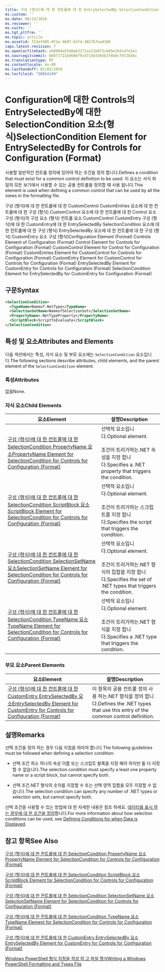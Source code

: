 ```yaml
---
title: 구성 (형식)에 대 한 컨트롤에 대 한 EntrySelectedBy SelectionCondition 요소 | Microsoft Docs
ms.custom: ''
ms.date: 09/13/2016
ms.reviewer: ''
ms.suite: ''
ms.tgt_pltfrm: ''
ms.topic: article
ms.assetid: f23ef405-0f1e-4607-b3f4-4017b7ead106
caps.latest.revision: 7
ms.openlocfilehash: a5098da55d0a63272a121b973cb05e26dc47e3e1
ms.sourcegitcommit: b6871f21bd666f9cd71dd336bb3f844cf472b56c
ms.translationtype: MT
ms.contentlocale: ko-KR
ms.lasthandoff: 02/03/2019
ms.locfileid: "56854149"
---
```

# <a name="selectioncondition-element-for-entryselectedby-for-controls-for-configuration-format"></a><span data-ttu-id="4a04a-102">Configuration에 대한 Controls의 EntrySelectedBy에 대한 SelectionCondition 요소(형식)</span><span class="sxs-lookup"><span data-stu-id="4a04a-102">SelectionCondition Element for EntrySelectedBy for Controls for Configuration (Format)</span></span>

<span data-ttu-id="4a04a-103">사용할 일반적인 컨트롤 정의에 있어야 하는 조건을 정의 합니다.</span><span class="sxs-lookup"><span data-stu-id="4a04a-103">Defines a condition that must exist for a common control definition to be used.</span></span> <span data-ttu-id="4a04a-104">이 요소는 서식 파일의 모든 보기에서 사용할 수 있는 공용 컨트롤을 정의할 때 사용 됩니다.</span><span class="sxs-lookup"><span data-stu-id="4a04a-104">This element is used when defining a common control that can be used by all the views in the formatting file.</span></span>

<span data-ttu-id="4a04a-105">구성 (형식)에 대 한 컨트롤에 대 한 CustomControl CustomEntries 요소에 대 한 컨트롤에 대 한 구성 (형식) CustomControl 요소에 대 한 컨트롤에 대 한 Control 요소 구성 (형식)의 구성 요소 (형식) 컨트롤 요소 CustomControl CustomEntry 구성 (형식)에 대 한 CustomEntry에 대 한 EntrySelectedBy SelectionCondition 요소에 대 한 컨트롤에 대 한 구성 (형식) EntrySelectedBy 요소에 대 한 컨트롤에 대 한 구성 (형식) CustomEntry 요소 구성 (형식)</span><span class="sxs-lookup"><span data-stu-id="4a04a-105">Configuration Element (Format) Controls Element of Configuration (Format) Control Element for Controls for Configuration (Format) CustomControl Element for Control for Configuration (Format) CustomEntries Element for CustomControl for Controls for Configuration (Format) CustomEntry Element for CustomControl for Controls for Configuration (Format) EntrySelectedBy Element for CustomEntry for Controls for Configuration (Format) SelectionCondition Element for EntrySelectedBy for CustomEntry for Configuration (Format)</span></span>

## <a name="syntax"></a><span data-ttu-id="4a04a-106">구문</span><span class="sxs-lookup"><span data-stu-id="4a04a-106">Syntax</span></span>

```xml
<SelectionCondition>
  <TypeName>Nameof.NetType</TypeName>
  <SelectionSetName>NameofSelectionSet</SelectionSetName>
  <PropertyName>.NetTypeProperty</PropertyName>
  <ScriptBlock>ScriptToEvaluate</ScriptBlock>
</SelectionCondition>
```

## <a name="attributes-and-elements"></a><span data-ttu-id="4a04a-107">특성 및 요소</span><span class="sxs-lookup"><span data-stu-id="4a04a-107">Attributes and Elements</span></span>

<span data-ttu-id="4a04a-108">다음 섹션에서는 특성, 자식 요소 및 부모 요소에는 `SelectionCondition` 요소입니다.</span><span class="sxs-lookup"><span data-stu-id="4a04a-108">The following sections describe attributes, child elements, and the parent element of the `SelectionCondition` element.</span></span>

### <a name="attributes"></a><span data-ttu-id="4a04a-109">특성</span><span class="sxs-lookup"><span data-stu-id="4a04a-109">Attributes</span></span>

<span data-ttu-id="4a04a-110">없음</span><span class="sxs-lookup"><span data-stu-id="4a04a-110">None.</span></span>

### <a name="child-elements"></a><span data-ttu-id="4a04a-111">자식 요소</span><span class="sxs-lookup"><span data-stu-id="4a04a-111">Child Elements</span></span>

|<span data-ttu-id="4a04a-112">요소</span><span class="sxs-lookup"><span data-stu-id="4a04a-112">Element</span></span>|<span data-ttu-id="4a04a-113">설명</span><span class="sxs-lookup"><span data-stu-id="4a04a-113">Description</span></span>|
|-------------|-----------------|
|[<span data-ttu-id="4a04a-114">구성 (형식)에 대 한 컨트롤에 대 한 SelectionCondition PropertyName 요소</span><span class="sxs-lookup"><span data-stu-id="4a04a-114">PropertyName Element for SelectionCondition for Controls for Configuration (Format)</span></span>](./propertyname-element-for-selectioncondition-for-controls-for-configuration-format.md)|<span data-ttu-id="4a04a-115">선택적 요소입니다.</span><span class="sxs-lookup"><span data-stu-id="4a04a-115">Optional element.</span></span><br /><br /> <span data-ttu-id="4a04a-116">조건이 트리거하는.NET 속성을 지정 합니다.</span><span class="sxs-lookup"><span data-stu-id="4a04a-116">Specifies a .NET property that triggers the condition.</span></span>|
|[<span data-ttu-id="4a04a-117">구성 (형식)에 대 한 컨트롤에 대 한 SelectionCondition ScriptBlock 요소</span><span class="sxs-lookup"><span data-stu-id="4a04a-117">ScriptBlock Element for SelectionCondition for Controls for Configuration (Format)</span></span>](./scriptblock-element-for-selectioncondition-for-controls-for-configuration-format.md)|<span data-ttu-id="4a04a-118">선택적 요소입니다.</span><span class="sxs-lookup"><span data-stu-id="4a04a-118">Optional element.</span></span><br /><br /> <span data-ttu-id="4a04a-119">조건이 트리거하는 스크립트를 지정 합니다.</span><span class="sxs-lookup"><span data-stu-id="4a04a-119">Specifies the script that triggers the condition.</span></span>|
|[<span data-ttu-id="4a04a-120">구성 (형식)에 대 한 컨트롤에 대 한 SelectionCondition SelectionSetName 요소</span><span class="sxs-lookup"><span data-stu-id="4a04a-120">SelectionSetName Element for SelectionCondition for Controls for Configuration (Format)</span></span>](./selectionsetname-element-for-selectioncondition-for-controls-for-configuration-format.md)|<span data-ttu-id="4a04a-121">선택적 요소입니다.</span><span class="sxs-lookup"><span data-stu-id="4a04a-121">Optional element.</span></span><br /><br /> <span data-ttu-id="4a04a-122">조건이 트리거하는.NET 형식의 집합을 지정 합니다.</span><span class="sxs-lookup"><span data-stu-id="4a04a-122">Specifies the set of .NET types that triggers the condition.</span></span>|
|[<span data-ttu-id="4a04a-123">구성 (형식)에 대 한 컨트롤에 대 한 SelectionCondition TypeName 요소</span><span class="sxs-lookup"><span data-stu-id="4a04a-123">TypeName Element for SelectionCondition for Controls for Configuration (Format)</span></span>](./typename-element-for-selectioncondition-for-controls-for-configuration-format.md)|<span data-ttu-id="4a04a-124">선택적 요소입니다.</span><span class="sxs-lookup"><span data-stu-id="4a04a-124">Optional element.</span></span><br /><br /> <span data-ttu-id="4a04a-125">조건이 트리거하는.NET 형식을 지정 합니다.</span><span class="sxs-lookup"><span data-stu-id="4a04a-125">Specifies a .NET type that triggers the condition.</span></span>|

### <a name="parent-elements"></a><span data-ttu-id="4a04a-126">부모 요소</span><span class="sxs-lookup"><span data-stu-id="4a04a-126">Parent Elements</span></span>

|<span data-ttu-id="4a04a-127">요소</span><span class="sxs-lookup"><span data-stu-id="4a04a-127">Element</span></span>|<span data-ttu-id="4a04a-128">설명</span><span class="sxs-lookup"><span data-stu-id="4a04a-128">Description</span></span>|
|-------------|-----------------|
|[<span data-ttu-id="4a04a-129">구성 (형식)에 대 한 컨트롤에 대 한 CustomEntry EntrySelectedBy 요소</span><span class="sxs-lookup"><span data-stu-id="4a04a-129">EntrySelectedBy Element for CustomEntry for Controls for Configuration (Format)</span></span>](./entryselectedby-element-for-customentry-for-controls-for-configuration-format.md)|<span data-ttu-id="4a04a-130">이 항목의 공용 컨트롤 정의 사용 하는.NET 형식을 정의 합니다.</span><span class="sxs-lookup"><span data-stu-id="4a04a-130">Defines the .NET types that use this entry of the common control definition.</span></span>|

## <a name="remarks"></a><span data-ttu-id="4a04a-131">설명</span><span class="sxs-lookup"><span data-stu-id="4a04a-131">Remarks</span></span>

<span data-ttu-id="4a04a-132">선택 조건을 정의 하는 경우 다음 지침을 따라야 합니다.</span><span class="sxs-lookup"><span data-stu-id="4a04a-132">The following guidelines must be followed when defining a selection condition:</span></span>

- <span data-ttu-id="4a04a-133">선택 조건 최소 하나의 속성 이름 또는 스크립트 블록을 지정 해야 하지만 둘 다 지정할 수 없습니다.</span><span class="sxs-lookup"><span data-stu-id="4a04a-133">The selection condition must specify a least one property name or a script block, but cannot specify both.</span></span>

- <span data-ttu-id="4a04a-134">선택 조건.NET 형식의 숫자를 지정할 수 또는 선택 영역 집합을 모두 지정할 수 없습니다.</span><span class="sxs-lookup"><span data-stu-id="4a04a-134">The selection condition can specify any number of .NET types or selection sets, but cannot specify both.</span></span>

<span data-ttu-id="4a04a-135">선택 조건을 사용할 수 있는 방법에 대 한 자세한 내용은 참조 하세요. [데이터를 표시 하는 경우에 대 한 조건을 정의](./defining-conditions-for-displaying-data.md)합니다.</span><span class="sxs-lookup"><span data-stu-id="4a04a-135">For more information about how selection conditions can be used, see [Defining Conditions for when Data is Displayed](./defining-conditions-for-displaying-data.md).</span></span>

## <a name="see-also"></a><span data-ttu-id="4a04a-136">참고 항목</span><span class="sxs-lookup"><span data-stu-id="4a04a-136">See Also</span></span>

[<span data-ttu-id="4a04a-137">구성 (형식)에 대 한 컨트롤에 대 한 SelectionCondition PropertyName 요소</span><span class="sxs-lookup"><span data-stu-id="4a04a-137">PropertyName Element for SelectionCondition for Controls for Configuration (Format)</span></span>](./propertyname-element-for-selectioncondition-for-controls-for-configuration-format.md)

[<span data-ttu-id="4a04a-138">구성 (형식)에 대 한 컨트롤에 대 한 SelectionCondition ScriptBlock 요소</span><span class="sxs-lookup"><span data-stu-id="4a04a-138">ScriptBlock Element for SelectionCondition for Controls for Configuration (Format)</span></span>](./scriptblock-element-for-selectioncondition-for-controls-for-configuration-format.md)

[<span data-ttu-id="4a04a-139">구성 (형식)에 대 한 컨트롤에 대 한 SelectionCondition SelectionSetName 요소</span><span class="sxs-lookup"><span data-stu-id="4a04a-139">SelectionSetName Element for SelectionCondition for Controls for Configuration (Format)</span></span>](./selectionsetname-element-for-selectioncondition-for-controls-for-configuration-format.md)

[<span data-ttu-id="4a04a-140">구성 (형식)에 대 한 컨트롤에 대 한 SelectionCondition TypeName 요소</span><span class="sxs-lookup"><span data-stu-id="4a04a-140">TypeName Element for SelectionCondition for Controls for Configuration (Format)</span></span>](./typename-element-for-selectioncondition-for-controls-for-configuration-format.md)

[<span data-ttu-id="4a04a-141">구성 (형식)에 대 한 컨트롤에 대 한 CustomEntry EntrySelectedBy 요소</span><span class="sxs-lookup"><span data-stu-id="4a04a-141">EntrySelectedBy Element for CustomEntry for Controls for Configuration (Format)</span></span>](./entryselectedby-element-for-customentry-for-controls-for-configuration-format.md)

[<span data-ttu-id="4a04a-142">Windows PowerShell 형식 지정을 작성 하 고 파일 형식</span><span class="sxs-lookup"><span data-stu-id="4a04a-142">Writing a Windows PowerShell Formatting and Types File</span></span>](./writing-a-powershell-formatting-file.md)
